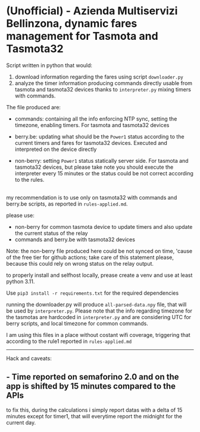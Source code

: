 <h1>(Unofficial) - Azienda Multiservizi Bellinzona, dynamic fares management for Tasmota and Tasmota32</h1>

Script written in python that would:

1) download information regarding the fares using script ```downloader.py```
2) analyze the timer information producing commands directly usable from tasmota and tasmota32 devices thanks to ```interpreter.py``` mixing timers with commands.

<p>The file produced are:</p>

- commands: containing all the info enforcing NTP sync, setting the timezone, enabling timers. For tasmota and tasmota32 devices</p>
- berry.be: updating what should be the ```Power1``` status according to the current timers and fares for tasmota32 devices. Executed and interpreted on the device directly</p>
- non-berry: setting ```Power1``` status statically server side. For tasmota and tasmota32 devices, but please take note you should execute the interpreter every 15 minutes or the status could be not correct according to the rules.

<br>my recommendation is to use only on tasmota32 with commands and berry.be scripts, as reported in ```rules-applied.md```.
 
please use:
-  non-berry for common tasmota device to update timers and also update the current status of the relay
-  commands and berry.be with tasmota32 devices

<p>Note: the non-berry file produced here could be not synced on time, 'cause of the free tier for github actions;
take care of this statement please, because this could rely on wrong status on the relay output.</p>

<p>to properly install and selfhost locally, prease create a venv and use at least python 3.11.</p>

Use ```pip3 install -r requirements.txt``` for the required dependencies

running the downloader.py will produce ```all-parsed-data.npy``` file, that will be used by ```interpreter.py```.
Please note that the info regarding timezone for the tasmotas are hardcoded in ```interpreter.py``` and are considering UTC for berry scripts, and local timezone for common commands.

I am using this files in a place without costant wifi coverage, triggering that according to the rule1 reported in ```rules-applied.md```

------------

Hack and caveats:
<h2>- Time reported on semaforino 2.0 and on the app is shifted by 15 minutes compared to the APIs</h2>
to fix this, during the calculations i simply report datas with a delta of 15 minutes except for timer1, that will everytime report the midnight for the current day.
